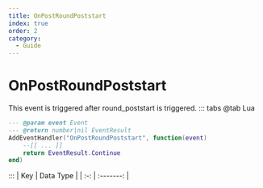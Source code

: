 ```yaml
---
title: OnPostRoundPoststart
index: true
order: 2
category:
  - Guide
---
```


# OnPostRoundPoststart
This event is triggered after round_poststart is triggered.
::: tabs
@tab Lua
```lua
--- @param event Event
--- @return number|nil EventResult
AddEventHandler("OnPostRoundPoststart", function(event)
    --[[ ... ]]
    return EventResult.Continue
end)
```

:::
| Key | Data Type |
| :-: | :-------: |